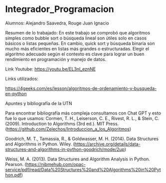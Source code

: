 # Integrador_Programacion
Alumnos: Alejandro Saavedra, Rouge Juan Ignacio



Resumen de lo trabajado:
En este trabajo se comprobó que algoritmos simples como bubble sort o búsqueda lineal son útiles solo en casos básicos o listas pequeñas. En cambio, quick sort y búsqueda binaria son mucho más eficientes en listas más grandes o estructuradas. Elegir el algoritmo adecuado según el contexto es clave para lograr un buen rendimiento en programación y manejo de datos.




Link Youtube: https://youtu.be/EL3nl_eznNE

Links utilizados:


https://4geeks.com/es/lesson/algoritmos-de-ordenamiento-y-busqueda-en-python

Apuntes y bibliografía de la UTN

Para encontrar bibliografía más compleja consultamos con Chat GPT y esto fue lo que usamos:
Cormen, T. H., Leiserson, C. E., Rivest, R. L., & Stein, C. (2009). Introduction to Algorithms (3rd ed.). MIT Press. (https://github.com/Zelechos/Introduccion_a_los_Algoritmos)


Goodrich, M. T., Tamassia, R., & Goldwasser, M. H. (2014). Data Structures and Algorithms in Python. Wiley.
(https://archive.org/details/data-structures-and-algorithms-in-python-goodrich/mode/2up)


Weiss, M. A. (2013). Data Structures and Algorithm Analysis in Python. Pearson. 
(https://nibmehub.com/opac-service/pdf/read/Data%20Structures%20and%20Algorithms%20in%20Python.pdf)
